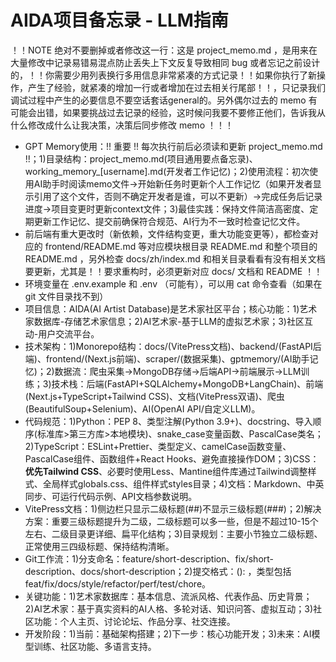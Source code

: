 # AIDA项目备忘录 - LLM指南

！！NOTE 绝对不要删掉或者修改这一行：这是 project_memo.md ，是用来在大量修改中记录易错易混点防止丢失上下文反复导致相同 bug 或者忘记之前设计的，！！你需要少用列表换行多用信息非常紧凑的方式记录！！如果你执行了新操作，产生了经验，就紧凑的增加一行或者增加在过去相关行尾部！！，只记录我们调试过程中产生的必要信息不要空话套话general的。另外偶尔过去的 memo 有可能会出错，如果要挑战过去记录的经验，这时候问我要不要修正他们，告诉我从什么修改成什么让我决策，决策后同步修改 memo ！！！

- GPT Memory使用：!! 重要 !! 每次执行前后必须读和更新 project_memo.md !!；1)目录结构：project_memo.md(项目通用要点备忘录)、working_memory_[username].md(开发者工作记忆)；2)使用流程：初次使用AI助手时阅读memo文件→开始新任务时更新个人工作记忆（如果开发者显示引用了这个文件，否则不确定开发者是谁，可以不更新）→完成任务后记录进度→项目变更时更新context文件；3)最佳实践：保持文件简洁高密度、定期更新工作记忆、提交前确保符合规范、AI行为不一致时检查记忆文件。
- 前后端有重大更改时（新依赖，文件结构变更，重大功能变更等），都检查对应的 frontend/README.md 等对应模块根目录 README.md 和整个项目的 README.md ，另外检查 docs/zh/index.md 和相关目录看看有没有相关文档要更新，尤其是！！要求重构时，必须更新对应 docs/ 文档和 README ！！
- 环境变量在 .env.example 和 .env （可能有），可以用 cat 命令查看（如果在 git 文件目录找不到）
- 项目信息：AIDA(AI Artist Database)是艺术家社区平台；核心功能：1)艺术家数据库-存储艺术家信息；2)AI艺术家-基于LLM的虚拟艺术家；3)社区互动-用户交流平台。
- 技术架构：1)Monorepo结构：docs/(VitePress文档)、backend/(FastAPI后端)、frontend/(Next.js前端)、scraper/(数据采集)、gptmemory/(AI助手记忆)；2)数据流：爬虫采集→MongoDB存储→后端API→前端展示→LLM训练；3)技术栈：后端(FastAPI+SQLAlchemy+MongoDB+LangChain)、前端(Next.js+TypeScript+Tailwind CSS)、文档(VitePress双语)、爬虫(BeautifulSoup+Selenium)、AI(OpenAI API/自定义LLM)。
- 代码规范：1)Python：PEP 8、类型注解(Python 3.9+)、docstring、导入顺序(标准库>第三方库>本地模块)、snake_case变量函数、PascalCase类名；2)TypeScript：ESLint+Prettier、类型定义、camelCase函数变量、PascalCase组件、函数组件+React Hooks、避免直接操作DOM；3)CSS：**优先Tailwind CSS**、必要时使用Less、Mantine组件库通过Tailwind调整样式、全局样式globals.css、组件样式styles目录；4)文档：Markdown、中英同步、可运行代码示例、API文档参数说明。
- VitePress文档：1)侧边栏只显示二级标题(##)不显示三级标题(###)；2)解决方案：重要三级标题提升为二级，二级标题可以多一些，但是不超过10-15个左右、二级目录更详细、扁平化结构；3)目录规划：主要小节独立二级标题、正常使用三四级标题、保持结构清晰。
- Git工作流：1)分支命名：feature/short-description、fix/short-description、docs/short-description；2)提交格式：<type>(<scope>): <subject>，类型包括feat/fix/docs/style/refactor/perf/test/chore。
- 关键功能：1)艺术家数据库：基本信息、流派风格、代表作品、历史背景；2)AI艺术家：基于真实资料的AI人格、多轮对话、知识问答、虚拟互动；3)社区功能：个人主页、讨论论坛、作品分享、社交连接。
- 开发阶段：1)当前：基础架构搭建；2)下一步：核心功能开发；3)未来：AI模型训练、社区功能、多语言支持。
